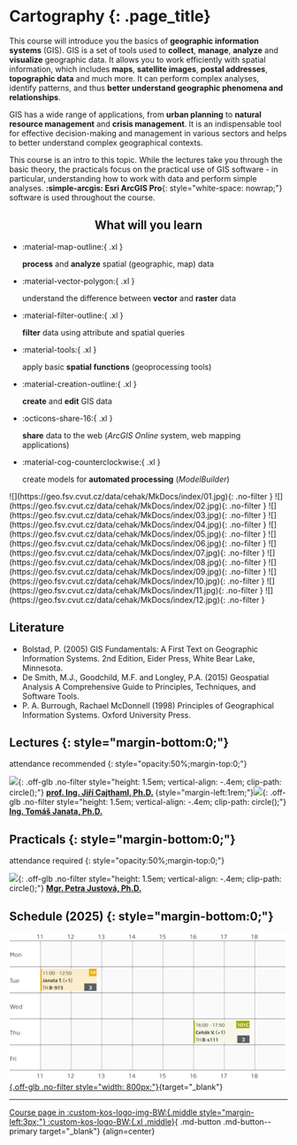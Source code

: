 
# Cartography {: .page_title}

This course will introduce you the basics of __geographic information systems__ (GIS). GIS is a set of tools used to __collect__, __manage__, __analyze__ and __visualize__ geographic data. It allows you to work efficiently with spatial information, which includes __maps__, __satellite images__, __postal addresses__, __topographic data__ and much more. It can perform complex analyses, identify patterns, and thus __better understand geographic phenomena and relationships__.

GIS has a wide range of applications, from __urban planning__ to __natural resource management__ and __crisis management__. It is an indispensable tool for effective decision-making and management in various sectors and helps to better understand complex geographical contexts.

This course is an intro to this topic. While the lectures take you through the basic theory, the practicals focus on the practical use of GIS software - in particular, understanding how to work with data and perform simple analyses. __:simple-arcgis: Esri ArcGIS Pro__{: style="white-space: nowrap;"} software is used throughout the course.

<h2 style="text-align:center;">What will you learn</h2>
<!-- styl je zde pridany HTML tagem (ne pomoci '##'), aby se text neobjevil v tabulce obsahu vlevo na strance -->

<div class="grid cards grid_icon_info smaller_padding" markdown> <!-- specificky format gridu (trida "grid_icon_info") na miru uvodni strance predmetu -->

-   :material-map-outline:{ .xl }

    __process__ and __analyze__ spatial (geographic, map) data

-   :material-vector-polygon:{ .xl }

    understand the difference between __vector__ and __raster__ data

-   :material-filter-outline:{ .xl }

    __filter__ data using attribute and spatial queries

-   :material-tools:{ .xl }

    apply basic __spatial functions__ (geoprocessing tools)

-   :material-creation-outline:{ .xl }

    __create__ and __edit__ GIS data

-   :octicons-share-16:{ .xl }

    __share__ data to the web (_ArcGIS Online_ system, web mapping applications)

-   :material-cog-counterclockwise:{ .xl }

    create models for __automated processing__ (_ModelBuilder_)


</div>

<div class="gallery_container" markdown>
![](https://geo.fsv.cvut.cz/data/cehak/MkDocs/index/01.jpg){: .no-filter }
![](https://geo.fsv.cvut.cz/data/cehak/MkDocs/index/02.jpg){: .no-filter }
![](https://geo.fsv.cvut.cz/data/cehak/MkDocs/index/03.jpg){: .no-filter }
![](https://geo.fsv.cvut.cz/data/cehak/MkDocs/index/04.jpg){: .no-filter }
![](https://geo.fsv.cvut.cz/data/cehak/MkDocs/index/05.jpg){: .no-filter }
![](https://geo.fsv.cvut.cz/data/cehak/MkDocs/index/06.jpg){: .no-filter }
![](https://geo.fsv.cvut.cz/data/cehak/MkDocs/index/07.jpg){: .no-filter }
![](https://geo.fsv.cvut.cz/data/cehak/MkDocs/index/08.jpg){: .no-filter }
![](https://geo.fsv.cvut.cz/data/cehak/MkDocs/index/09.jpg){: .no-filter }
![](https://geo.fsv.cvut.cz/data/cehak/MkDocs/index/10.jpg){: .no-filter }
![](https://geo.fsv.cvut.cz/data/cehak/MkDocs/index/11.jpg){: .no-filter }
![](https://geo.fsv.cvut.cz/data/cehak/MkDocs/index/12.jpg){: .no-filter }
</div>

## Literature

- Bolstad, P. (2005) GIS Fundamentals: A First Text on Geographic Information Systems. 2nd Edition, Eider Press, White Bear Lake, Minnesota.
- De Smith, M.J., Goodchild, M.F. and Longley, P.A. (2015) Geospatial Analysis A Comprehensive Guide to Principles, Techniques, and Software Tools.
- P. A. Burrough, Rachael McDonnell (1998) Principles of Geographical Information Systems. Oxford University Press.

## Lectures {: style="margin-bottom:0;"}

attendance recommended
{: style="opacity:50%;margin-top:0;"}

![](https://geomatics.fsv.cvut.cz/wp-content/uploads/2022/01/03-edit_export@0.5x-1.jpg){: .off-glb .no-filter style="height: 1.5em; vertical-align: -.4em; clip-path: circle();"} 
[__prof. Ing. Jiří Cajthaml, Ph.D.__](https://geomatics.fsv.cvut.cz/en/employees/jiri-cajthaml/)__&nbsp;__{style="margin-left:1rem;"}![](https://geomatics.fsv.cvut.cz/wp-content/uploads/2022/01/iconmonstr-user-male-thin.png){: .off-glb .no-filter style="height: 1.5em; vertical-align: -.4em; clip-path: circle();"} 
[__Ing. Tomáš Janata, Ph.D.__](https://geomatics.fsv.cvut.cz/en/employees/tomas-janata/)

<!--
1. &nbsp;
2. &nbsp;
3. &nbsp;
4. &nbsp;
5. &nbsp;
6. &nbsp;
7. &nbsp;
8. &nbsp;
9. &nbsp;
10. &nbsp;
-->

## Practicals {: style="margin-bottom:0;"}

attendance required
{: style="opacity:50%;margin-top:0;"}

![](https://geomatics.fsv.cvut.cz/wp-content/uploads/2022/01/03-edit_export@0.5x-16.jpg){: .off-glb .no-filter style="height: 1.5em; vertical-align: -.4em; clip-path: circle();"} 
[__Mgr. Petra Justová, Ph.D.__](https://geomatics.fsv.cvut.cz/en/employees/petra-justova/)



## Schedule (2025) {: style="margin-bottom:0;"}

[![](./assets/index/Schedule2025.png){.off-glb .no-filter style="width: 800px;"}](https://kos.cvut.cz/schedule/course/155CART/semester/B242){target="_blank"}

---

[Course page in :custom-kos-logo-img-BW:{.middle style="margin-left:3px;"} :custom-kos-logo-BW:{.xl .middle}](https://kos.cvut.cz/course-syllabus/155CART/B242 "KOS is the official university administration system"){ .md-button .md-button--primary target="_blank"}
{align=center}

<br>